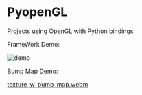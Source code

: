 # PyopenGL
Projects using OpenGL with Python bindings.

FrameWork Demo:

![demo](https://github.com/user-attachments/assets/31b6a02e-f6a1-4f6a-9d00-a754f1ad0a47)


Bump Map Demo:

[texture_w_bump_map.webm](https://github.com/user-attachments/assets/2d82f8fc-6107-448c-9fea-04f4813876c5)
